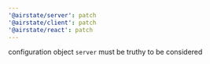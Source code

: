 ```yaml
---
'@airstate/server': patch
'@airstate/client': patch
'@airstate/react': patch
---
```


configuration object `server` must be truthy to be considered
